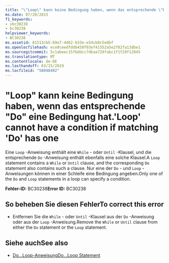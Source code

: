 ```yaml
---
title: "\"Loop\" kann keine Bedingung haben, wenn das entsprechende \"Do\" eine Bedingung hat."
ms.date: 07/20/2015
f1_keywords:
- vbc30238
- bc30238
helpviewer_keywords:
- BC30238
ms.assetid: 81513cb5-69e7-4d62-b33e-e54cb8c5e8bf
ms.openlocfilehash: ece0ceedfddb450f03ef41552a5e2f82fa13dbe1
ms.sourcegitcommit: 5c1abeec15fbddcc7dbaa729fabc1f1f29f12045
ms.translationtype: MT
ms.contentlocale: de-DE
ms.lasthandoff: 03/15/2019
ms.locfileid: "58048492"
---
```

# <a name="loop-cannot-have-a-condition-if-matching-do-has-one"></a><span data-ttu-id="20471-102">"Loop" kann keine Bedingung haben, wenn das entsprechende "Do" eine Bedingung hat.</span><span class="sxs-lookup"><span data-stu-id="20471-102">'Loop' cannot have a condition if matching 'Do' has one</span></span>
<span data-ttu-id="20471-103">Eine `Loop` -Anweisung enthält eine `While` - oder `Until` -Klausel, und die entsprechende `Do` -Anweisung enthält ebenfalls eine solche Klausel.</span><span class="sxs-lookup"><span data-stu-id="20471-103">A `Loop` statement contains a `While` or `Until` clause, and the corresponding `Do` statement also contains such a clause.</span></span> <span data-ttu-id="20471-104">Nur eine der `Do` - und `Loop` -Anweisungen können in einer Schleife eine Bedingung angeben.</span><span class="sxs-lookup"><span data-stu-id="20471-104">Only one of the `Do` and `Loop` statements in a loop can specify a condition.</span></span>  
  
 <span data-ttu-id="20471-105">**Fehler-ID:** BC30238</span><span class="sxs-lookup"><span data-stu-id="20471-105">**Error ID:** BC30238</span></span>  
  
## <a name="to-correct-this-error"></a><span data-ttu-id="20471-106">So beheben Sie diesen Fehler</span><span class="sxs-lookup"><span data-stu-id="20471-106">To correct this error</span></span>  
  
-   <span data-ttu-id="20471-107">Entfernen Sie die `While` - oder `Until` -Klausel aus der `Do` -Anweisung oder aus der `Loop` -Anweisung.</span><span class="sxs-lookup"><span data-stu-id="20471-107">Remove the `While` or `Until` clause from either the `Do` statement or the `Loop` statement.</span></span>  
  
## <a name="see-also"></a><span data-ttu-id="20471-108">Siehe auch</span><span class="sxs-lookup"><span data-stu-id="20471-108">See also</span></span>

- [<span data-ttu-id="20471-109">Do...Loop-Anweisung</span><span class="sxs-lookup"><span data-stu-id="20471-109">Do...Loop Statement</span></span>](../../visual-basic/language-reference/statements/do-loop-statement.md)
